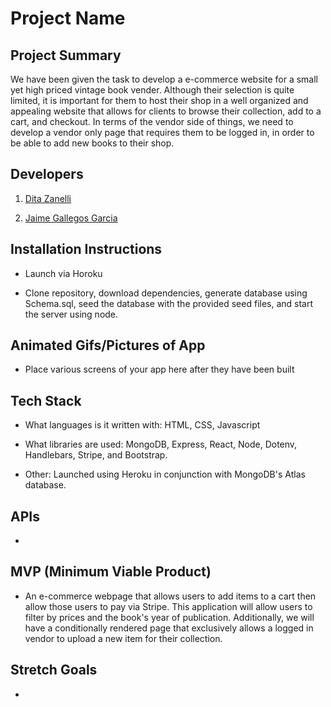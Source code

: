 # Project Name


## Project Summary
We have been given the task to develop a e-commerce website for a small yet high priced vintage book vender. Although their selection is quite limited, it is important for them to host their shop in a well organized and appealing website that allows for clients to browse their collection, add to a cart, and checkout. In terms of the vendor side of things, we need to develop a vendor only page that requires them to be logged in, in order to be able to add new books to their shop. 

## Developers

1. [Dita Zanelli](https://github.com/ditazan) 

2. [Jaime Gallegos Garcia](https://github.com/jaime-gg) 


## Installation Instructions

- Launch via Horoku

- Clone repository, download dependencies, generate database using Schema.sql, seed the database with the provided seed files, and start the server using node.


## Animated Gifs/Pictures of App

- Place various screens of your app here after they have been built

## Tech Stack

- What languages is it written with: HTML, CSS, Javascript

- What libraries are used: MongoDB, Express, React, Node, Dotenv, Handlebars, Stripe, and Bootstrap. 

- Other: Launched using Heroku in conjunction with MongoDB's Atlas database. 


## APIs

-

## MVP (Minimum Viable Product)

- An e-commerce webpage that allows users to add items to a cart then allow those users to pay via Stripe. This application will allow users to filter by prices and the book's year of publication. Additionally, we will have a conditionally rendered page that exclusively allows a logged in vendor to upload a new item for their collection. 


## Stretch Goals

-
